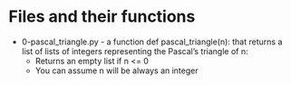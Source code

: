 # Files and their functions
- 0-pascal_triangle.py -  a function def pascal_triangle(n): that returns a list of lists of integers representing the Pascal’s triangle of n:
  - Returns an empty list if n <= 0
  - You can assume n will be always an integer
